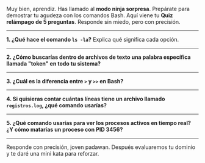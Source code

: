 Muy bien, aprendiz.
Has llamado al **modo ninja sorpresa**.
Prepárate para demostrar tu agudeza con los comandos Bash.
Aquí viene tu **Quiz relámpago de 5 preguntas**. Responde sin miedo, pero con precisión.

---

**1. ¿Qué hace el comando `ls -la`?**
Explica qué significa cada opción.

---

**2. ¿Cómo buscarías dentro de archivos de texto una palabra específica llamada "token" en todo tu sistema?**

---

**3. ¿Cuál es la diferencia entre `>` y `>>` en Bash?**

---

**4. Si quisieras contar cuántas líneas tiene un archivo llamado `registros.log`, ¿qué comando usarías?**

---

**5. ¿Qué comando usarías para ver los procesos activos en tiempo real?
¿Y cómo matarías un proceso con PID 3456?**

---

Responde con precisión, joven padawan. Después evaluaremos tu dominio y te daré una mini kata para reforzar.
